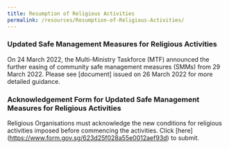 ```yaml
---
title: Resumption of Religious Activities
permalink: /resources/Resumption-of-Religious-Activities/
---
```

### Updated Safe Management Measures for Religious Activities

On 24 March 2022, the Multi-Ministry Taskforce (MTF) announced the further easing of community safe management measures (SMMs) from 29 March 2022. Please see [document] issued on 26 March 2022 for more detailed guidance.

### Acknowledgement Form for Updated Safe Management Measures for Religious Activities 

Religious Organisations must acknowledge the new conditions for religious activities imposed before commencing the activities. Click [here] (https://www.form.gov.sg/623d25f028a55e0012aef93d) to submit.